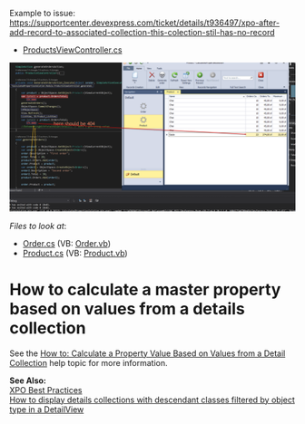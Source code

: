 
Example to issue:
https://supportcenter.devexpress.com/ticket/details/t936497/xpo-after-add-record-to-associated-collection-this-colection-stil-has-no-record

* [ProductsViewController.cs](CalculatedPropertiesSolution.Module/ProductsViewController.cs)

![](img1.png)

<!-- default file list -->
*Files to look at*:

* [Order.cs](./CS/CalculatedPropertiesSolution.Module/BusinessObjects/Order.cs) (VB: [Order.vb](./VB/CalculatedPropertiesSolution.Module/BusinessObjects/Order.vb))
* [Product.cs](./CS/CalculatedPropertiesSolution.Module/BusinessObjects/Product.cs) (VB: [Product.vb](./VB/CalculatedPropertiesSolution.Module/BusinessObjects/Product.vb))
<!-- default file list end -->
# How to calculate a master property based on values from a details collection


<p>See the <a href="http://documentation.devexpress.com/#Xaf/CustomDocument3179">How to: Calculate a Property Value Based on Values from a Detail Collection</a> help topic for more information.</p><p><strong>See Also:</strong><br />
<a href="https://www.devexpress.com/Support/Center/p/A2944">XPO Best Practices</a><br />
<a href="https://www.devexpress.com/Support/Center/p/E975">How to display details collections with descendant classes filtered by object type in a DetailView</a></p>

<br/>


